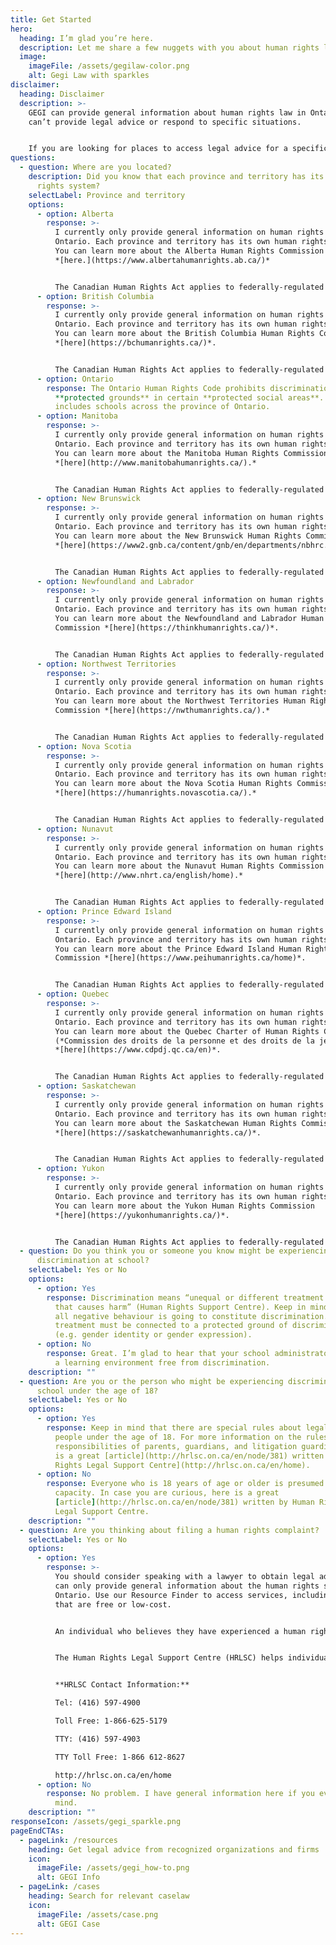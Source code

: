 ```yaml
---
title: Get Started
hero:
  heading: I’m glad you’re here.
  description: Let me share a few nuggets with you about human rights law in Ontario!
  image:
    imageFile: /assets/gegilaw-color.png
    alt: Gegi Law with sparkles
disclaimer:
  heading: Disclaimer
  description: >-
    GEGI can provide general information about human rights law in Ontario. GEGI
    can’t provide legal advice or respond to specific situations.


    If you are looking for places to access legal advice for a specific problem, use our [Legal Resources Finder →](/resources)
questions:
  - question: Where are you located?
    description: Did you know that each province and territory has its own human
      rights system?
    selectLabel: Province and territory
    options:
      - option: Alberta
        response: >-
          I currently only provide general information on human rights law in
          Ontario. Each province and territory has its own human rights system.
          You can learn more about the Alberta Human Rights Commission
          *[here.](https://www.albertahumanrights.ab.ca/)*


          The Canadian Human Rights Act applies to federally-regulated environments, such as banks, airlines, and the military. Schools generally fall under provincial or territorial jurisdiction.
      - option: British Columbia
        response: >-
          I currently only provide general information on human rights law in
          Ontario. Each province and territory has its own human rights system.
          You can learn more about the British Columbia Human Rights Commission
          *[here](https://bchumanrights.ca/)*.


          The Canadian Human Rights Act applies to federally-regulated environments, such as banks, airlines, and the military. Schools generally fall under provincial or territorial jurisdiction.
      - option: Ontario
        response: The Ontario Human Rights Code prohibits discrimination on the basis
          **protected grounds** in certain **protected social areas**. This
          includes schools across the province of Ontario.
      - option: Manitoba
        response: >-
          I currently only provide general information on human rights law in
          Ontario. Each province and territory has its own human rights system.
          You can learn more about the Manitoba Human Rights Commission
          *[here](http://www.manitobahumanrights.ca/).*


          The Canadian Human Rights Act applies to federally-regulated environments, such as banks, airlines, and the military. Schools generally fall under provincial or territorial jurisdiction.
      - option: New Brunswick
        response: >-
          I currently only provide general information on human rights law in
          Ontario. Each province and territory has its own human rights system.
          You can learn more about the New Brunswick Human Rights Commission
          *[here](https://www2.gnb.ca/content/gnb/en/departments/nbhrc.html)*.


          The Canadian Human Rights Act applies to federally-regulated environments, such as banks, airlines, and the military. Schools generally fall under provincial or territorial jurisdiction.
      - option: Newfoundland and Labrador
        response: >-
          I currently only provide general information on human rights law in
          Ontario. Each province and territory has its own human rights system.
          You can learn more about the Newfoundland and Labrador Human Rights
          Commission *[here](https://thinkhumanrights.ca/)*.


          The Canadian Human Rights Act applies to federally-regulated environments, such as banks, airlines, and the military. Schools generally fall under provincial or territorial jurisdiction.
      - option: Northwest Territories
        response: >-
          I currently only provide general information on human rights law in
          Ontario. Each province and territory has its own human rights system.
          You can learn more about the Northwest Territories Human Rights
          Commission *[here](https://nwthumanrights.ca/).*


          The Canadian Human Rights Act applies to federally-regulated environments, such as banks, airlines, and the military. Schools generally fall under provincial or territorial jurisdiction.
      - option: Nova Scotia
        response: >-
          I currently only provide general information on human rights law in
          Ontario. Each province and territory has its own human rights system.
          You can learn more about the Nova Scotia Human Rights Commission
          *[here](https://humanrights.novascotia.ca/).*


          The Canadian Human Rights Act applies to federally-regulated environments, such as banks, airlines, and the military. Schools generally fall under provincial or territorial jurisdiction.
      - option: Nunavut
        response: >-
          I currently only provide general information on human rights law in
          Ontario. Each province and territory has its own human rights system.
          You can learn more about the Nunavut Human Rights Commission
          *[here](http://www.nhrt.ca/english/home).*


          The Canadian Human Rights Act applies to federally-regulated environments, such as banks, airlines, and the military. Schools generally fall under provincial or territorial jurisdiction.
      - option: Prince Edward Island
        response: >-
          I currently only provide general information on human rights law in
          Ontario. Each province and territory has its own human rights system.
          You can learn more about the Prince Edward Island Human Rights
          Commission *[here](https://www.peihumanrights.ca/home)*.


          The Canadian Human Rights Act applies to federally-regulated environments, such as banks, airlines, and the military. Schools generally fall under provincial or territorial jurisdiction.
      - option: Quebec
        response: >-
          I currently only provide general information on human rights law in
          Ontario. Each province and territory has its own human rights system.
          You can learn more about the Quebec Charter of Human Rights Commission
          (*Commission des droits de la personne et des droits de la jeunesse*)
          *[here](https://www.cdpdj.qc.ca/en)*.


          The Canadian Human Rights Act applies to federally-regulated environments, such as banks, airlines, and the military. Schools generally fall under provincial or territorial jurisdiction.
      - option: Saskatchewan
        response: >-
          I currently only provide general information on human rights law in
          Ontario. Each province and territory has its own human rights system.
          You can learn more about the Saskatchewan Human Rights Commission
          *[here](https://saskatchewanhumanrights.ca/)*.


          The Canadian Human Rights Act applies to federally-regulated environments, such as banks, airlines, and the military. Schools generally fall under provincial or territorial jurisdiction.
      - option: Yukon
        response: >-
          I currently only provide general information on human rights law in
          Ontario. Each province and territory has its own human rights system.
          You can learn more about the Yukon Human Rights Commission
          *[here](https://yukonhumanrights.ca/)*.


          The Canadian Human Rights Act applies to federally-regulated environments, such as banks, airlines, and the military. Schools generally fall under provincial or territorial jurisdiction.
  - question: Do you think you or someone you know might be experiencing
      discrimination at school?
    selectLabel: Yes or No
    options:
      - option: Yes
        response: Discrimination means “unequal or different treatment or harassment
          that causes harm” (Human Rights Support Centre). Keep in mind that not
          all negative behaviour is going to constitute discrimination. The
          treatment must be connected to a protected ground of discrimination
          (e.g. gender identity or gender expression).
      - option: No
        response: Great. I’m glad to hear that your school administrators are providing
          a learning environment free from discrimination.
    description: ""
  - question: Are you or the person who might be experiencing discrimination at
      school under the age of 18?
    selectLabel: Yes or No
    options:
      - option: Yes
        response: Keep in mind that there are special rules about legal capacity for
          people under the age of 18. For more information on the rules and
          responsibilities of parents, guardians, and litigation guardians, here
          is a great [article](http://hrlsc.on.ca/en/node/381) written by [Human
          Rights Legal Support Centre](http://hrlsc.on.ca/en/home).
      - option: No
        response: Everyone who is 18 years of age or older is presumed to have legal
          capacity. In case you are curious, here is a great
          [article](http://hrlsc.on.ca/en/node/381) written by Human Rights
          Legal Support Centre.
    description: ""
  - question: Are you thinking about filing a human rights complaint?
    selectLabel: Yes or No
    options:
      - option: Yes
        response: >-
          You should consider speaking with a lawyer to obtain legal advice. I
          can only provide general information about the human rights system in
          Ontario. Use our Resource Finder to access services, including some
          that are free or low-cost.


          An individual who believes they have experienced a human rights violation can file a complaint (called an application) directly to the Ontario Human Rights Tribunal. An individual typically has one year from the date of the last incident of discrimination to file their application. 


          The Human Rights Legal Support Centre (HRLSC) helps individuals who file applications to the Ontario Human Rights Tribunal. They may be able to provide individuals with advice, support, and legal representation.  


          **HRLSC Contact Information:**

          Tel: (416) 597-4900

          Toll Free: 1-866-625-5179

          TTY: (416) 597-4903

          TTY Toll Free: 1-866 612-8627

          http://hrlsc.on.ca/en/home
      - option: No
        response: No problem. I have general information here if you ever change your
          mind.
    description: ""
responseIcon: /assets/gegi_sparkle.png
pageEndCTAs:
  - pageLink: /resources
    heading: Get legal advice from recognized organizations and firms
    icon:
      imageFile: /assets/gegi_how-to.png
      alt: GEGI Info
  - pageLink: /cases
    heading: Search for relevant caselaw
    icon:
      imageFile: /assets/case.png
      alt: GEGI Case
---
```

